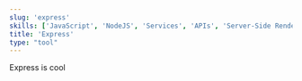 ```yaml
---
slug: 'express'
skills: ['JavaScript', 'NodeJS', 'Services', 'APIs', 'Server-Side Rendering', 'Back End']
title: 'Express'
type: "tool"
---
```


Express is cool
